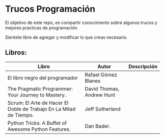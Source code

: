 # Trucos Programación

El objetivo de este repo, es compartir conocimiento sobre algunos trucos y mejores practicas de programación.

Sientete libre de agregar y modificar lo que creas necesario.

## Libros:

| Libro | Autor | Descripción |
| ----- | ------| ------------|
|El libro negro del programador | Rafael Gómez Blanes||
|The Pragmatic Programmer: Your Journey to Mastery. | David Thomas, Andrew Hunt||
|Scrum: El Arte de Hacer El Doble de Trabajo En La Mitad de Tiempo. |Jeff Sutherland||
|Python Tricks: A Buffet of Awesome Python Features.| Dan Bader.||
